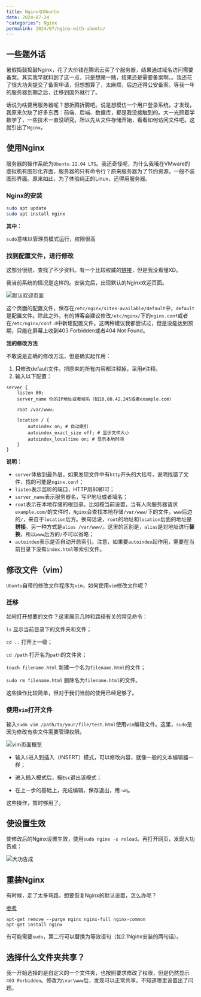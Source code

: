```yaml
---
title: Nginx与Ubuntu
date: 2024-07-24
"categories": Nginx
permalink: 2024/07/nginx-with-ubuntu/
---
```



## 一些题外话

暑假捣鼓捣鼓Nginx，花了大价钱在腾讯云买了个服务器，结果通过域名访问需要备案。其实我早就料到了这一点，只是想赌一赌，结果还是需要备案啊。。我还花了很大功夫提交了备案申请，但想想算了，太麻烦，后边还得公安备案。等我一年的服务器到期之后，迁移到国外就行了。

话说为啥要用服务器呢？想折腾折腾吧。说是想模仿一个用户登录系统，才发现，我原来欠缺了好多东西：前端、后端、数据库，都是我没接触到的。大一光顾着学数学了，一些技术一直没研究。所以先从文件存储开始，看看如何访问文件吧。这就引出了`Nginx`。

## 使用Nginx

服务器的操作系统为`Ubuntu 22.04 LTS`。我还奇怪呢，为什么我哦在VMware的虚拟机有图形化界面，服务器的只有命令行？原来服务器为了节约资源，一般不装图形界面。原来如此，为了体验纯正的Linux，还得用服务器。

### Nginx的安装

``` bash
sudo apt update
sudo apt install nginx
```

**其中：**

`sudo`意味以管理员模式运行，权限很高

### 找到配置文件，进行修改

这部分很绕，查找了不少资料。有一个比较权威的[链接](https://serverfault.com/questions/527630/difference-in-sites-available-vs-sites-enabled-vs-conf-d-directories-nginx)，但是我没看懂XD。

我当前系统的情况是这样的。安装完后，出现默认的Nginx欢迎页面。

![默认欢迎页面](https://static.xialing.icu/img/202407240024807.webp)

这个页面的配置文件，保存在`/etc/nginx/sites-available/default`中，`default`是配置文件。除此之外，有的博客会建议修改`/etc/nginx/`下的`nginx.conf`或者在`/etc/nginx/conf.d`中新建配置文件。这两种建议我都尝试过，但是没能达到预期，只能在屏幕上收到403 Forbidden或者404 Not Found。

**我的修改方法**

不敢说是正确的修改方法，但是确实起作用：

1. **只**修改default文件。把原来的所有内容都注释掉，采用`#`注释。
2. 输入以下配置：

```nginx
server {
	listen 80;
	server_name 你的IP地址或者域名（如10.80.42.245或者example.com）
	
	root /var/www;
	
	location / {
		autoindex on; # 自动索引
        autoindex_exact_size off; # 显示文件大小
        autoindex_localtime on; # 显示本地时间
	}
}
```

**说明：**

* `server`体放到最外层。如果发现文件中有`http`开头的大括号，说明找错了文件，找的可能是`nginx.conf`；
* `listen`表示监听的端口，HTTP用80即可；
* `server_name`表示服务器名，写IP地址或者域名；
* `root`表示在本地存储的根目录。比如按当前设置，当有人向服务器请求`example.com/`的文件时，`Nginx`会查找本地存储`/var/www/`下的文件，`www`后边的`/`，来自于`location`后方。换句话说，`root`的地址和`location`后面的地址是**拼接**。另一种方式是`alias /var/www/`。这里的区别是，`alias`是对地址进行**替换**，所以`www`后方的`/`不可以省略；
* `autoindex`表示是否自动开启索引。注意，如果要`autoindex`起作用，需要在当前目录下没有`index.html`等索引文件。

## 修改文件（vim）

`Ubuntu`自带的修改文件程序为`vim`，如何使用`vim`修改文件呢？

### 迁移

如何打开想要的文件？这里展示几种和路径有关的常见命令：

`ls` 	显示当前目录下的文件夹和文件；

`cd ..`	打开上一级；

`cd /path`	打开名为`path`的文件夹；

`touch filename.html`	新建一个名为`filename.html`的文件；

`sudo rm filename.html`	删除名为`filename.html`的文件。

这些操作比较简单，但对于我们当前的使用已经足够了。

### 使用`vim`打开文件

输入`sudo vim /path/to/your/file/test.html`使用`vim`编辑文件。这里，`sudo`是因为修改有些文件需要管理权限。

![vim页面概览](https://static.xialing.icu/img/202407240048900.webp)

* 输入`i`进入到插入（INSERT）模式，可以修改内容，就像一般的文本编辑器一样；

* 进入插入模式后，按`Esc`退出该模式；
* 在上一步的基础上，完成编辑，保存退出，用`:wq`。

这些操作，暂时够用了。

## 使设置生效

使修改后的Nginx设置生效，使用`sudo nginx -s reload`。再打开网页，发现大功告成：

![大功告成](https://static.xialing.icu/img/202407240052676.webp)

## 重装Nginx

有时候，走了太多弯路，想要恢复Nginx的默认设置，怎么办呢？

[参考](https://henchat.net/%E5%AE%8C%E6%95%B4%E9%87%8D%E8%A3%85nginx/)

```
apt-get remove --purge nginx nginx-full nginx-common
apt-get install nginx
```

有可能需要`sudo`，第二行可以替换为等效语句（如2.1Nginx安装的两句话）。

## 选择什么文件夹共享？

我一开始选择的是自定义的一个文件夹，也按照要求修改了权限，但是仍然显示`403 Forbidden`。修改为`\var\www`后，发现可以正常共享。不知道哪里设置出了问题。
